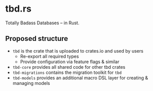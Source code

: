 # tbd.rs

Totally Badass Databases – in Rust.

## Proposed structure

* `tbd` is the crate that is uploaded to crates.io and used by users
  * Re-export all required types
  * Provide configuration via feature flags & similar
* `tbd-core` provides all shared code for other tbd crates
* `tbd-migrations` contains the migration toolkit for `tbd`
* `tbd-models` provides an additional macro DSL layer for creating & managing models